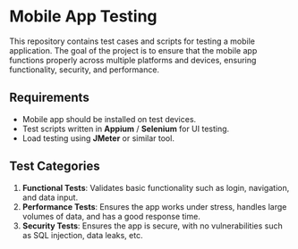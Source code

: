 # Mobile App Testing

This repository contains test cases and scripts for testing a mobile application. The goal of the project is to ensure that the mobile app functions properly across multiple platforms and devices, ensuring functionality, security, and performance.

## Requirements

- Mobile app should be installed on test devices.
- Test scripts written in **Appium** / **Selenium** for UI testing.
- Load testing using **JMeter** or similar tool.

## Test Categories

1. **Functional Tests**: Validates basic functionality such as login, navigation, and data input.
2. **Performance Tests**: Ensures the app works under stress, handles large volumes of data, and has a good response time.
3. **Security Tests**: Ensures the app is secure, with no vulnerabilities such as SQL injection, data leaks, etc.
